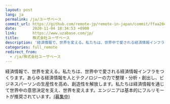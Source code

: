 ```yaml
---
layout: post
lang: ja
permalink: /ja/ユーザベース
commit_url: https://github.com/remote-jp/remote-in-japan/commit/ffaa20e1f464e75422b6dbf7c404de55b151abe4
date:       2020-11-04 18:34:53 +0900
link:       https://www.uzabase.com/jp/
title:      株式会社ユーザベース
description: '経済情報で、世界を変える。私たちは、世界中で愛される経済情報インフラをつくります。あらゆる経済情報を人とテクノロジーの力で整理・分析・創出し、ビジネスパーソンの生産性を高め、創造性を解放します。私たちは経済情報を通じて世界中の意思決定を支え、世界を変えます。エンジニアは基本的にフルリモートが推奨されています。(募集中)'
categories: full_remote
redirect_from:
  - /ja/株式会社ユーザベース
---
```


<p>経済情報で、世界を変える。私たちは、世界中で愛される経済情報インフラをつくります。あらゆる経済情報を人とテクノロジーの力で整理・分析・創出し、ビジネスパーソンの生産性を高め、創造性を解放します。私たちは経済情報を通じて世界中の意思決定を支え、世界を変えます。エンジニアは基本的にフルリモートが推奨されています。<a href="https://apply.workable.com/uzabase-inc/">(募集中)</a></p>

